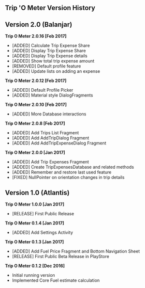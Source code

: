 ## Trip 'O Meter Version History

Version 2.0 (Balanjar)
----------------------
**Trip O Meter 2.0.16 [Feb 2017]**
* [ADDED] Calculate Trip Expense Share
* [ADDED] Display Trip Expense Share
* [ADDED] Display Trip Expense details
* [ADDED] Show total trip expense amount
* [REMOVED] Default profile feature
* [ADDED] Update lists on adding an expense

**Trip O Meter 2.0.12 [Feb 2017]**
* [ADDED] Default Profile Picker
* [ADDED] Material style DialogFragments

**Trip O Meter 2.0.10 [Feb 2017]**
* [ADDED] More Database interactions

**Trip O Meter 2.0.8 [Feb 2017]**
* [ADDED] Add Trips List Fragment
* [ADDED] Add AddTripDialog Fragment
* [ADDED] Add AddTripExpenseDialog Fragment

**Trip O Meter 2.0.0 [Jan 2017]**
* [ADDED] Add Trip Expenses Fragment
* [ADDED] Create TripExpensesDatabase and related methods
* [ADDED] Remember and restore last used feature
* [FIXED] NullPointer on orientation changes in trip details

Version 1.0 (Atlantis)
----------------------
**Trip O Meter 1.0.0 [Jan 2017]**
* [RELEASE] First Public Release

**Trip O Meter 0.1.4 [Jan 2017]**
* [ADDED] Add Settings Activity

**Trip O Meter 0.1.3 [Jan 2017]**
* [ADDED] Add Fuel Price Fragment and Bottom Navigation Sheet
* [RELEASE] First Public Beta Release in PlayStore

**Trip O Meter 0.1.2 [Dec 2016]**
* Initial running version
* Implemented Core Fuel estimate calculation
